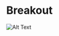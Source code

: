 # Breakout

![Alt Text](https://github.com/Luiz0tavio/coco_vs_paint/blob/master/assets/coco_vs_paint_gif.gif)
